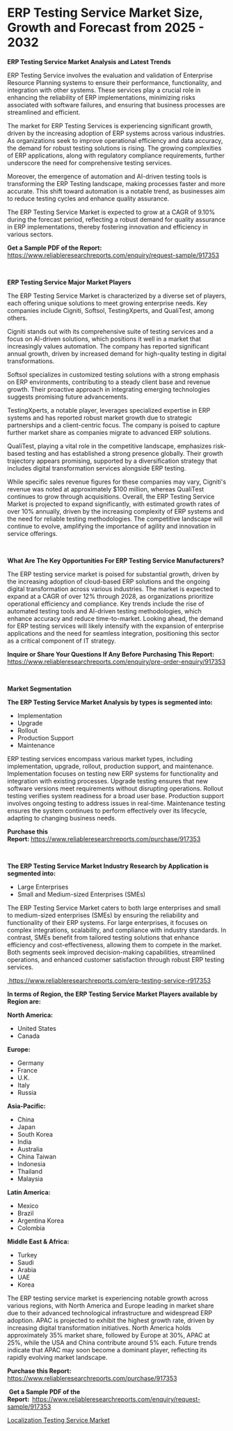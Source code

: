 <p><h1>ERP Testing Service Market Size, Growth and Forecast from 2025 - 2032</h1></p><p><strong>ERP Testing Service Market Analysis and Latest Trends</strong></p>
<p><p>ERP Testing Service involves the evaluation and validation of Enterprise Resource Planning systems to ensure their performance, functionality, and integration with other systems. These services play a crucial role in enhancing the reliability of ERP implementations, minimizing risks associated with software failures, and ensuring that business processes are streamlined and efficient.</p><p>The market for ERP Testing Services is experiencing significant growth, driven by the increasing adoption of ERP systems across various industries. As organizations seek to improve operational efficiency and data accuracy, the demand for robust testing solutions is rising. The growing complexities of ERP applications, along with regulatory compliance requirements, further underscore the need for comprehensive testing services.</p><p>Moreover, the emergence of automation and AI-driven testing tools is transforming the ERP Testing landscape, making processes faster and more accurate. This shift toward automation is a notable trend, as businesses aim to reduce testing cycles and enhance quality assurance.</p><p>The ERP Testing Service Market is expected to grow at a CAGR of 9.10% during the forecast period, reflecting a robust demand for quality assurance in ERP implementations, thereby fostering innovation and efficiency in various sectors.</p></p>
<p><strong>Get a Sample PDF of the Report:&nbsp;</strong> <a href="https://www.reliableresearchreports.com/enquiry/request-sample/917353?utm_campaign=2200&utm_medium=2&utm_source=Github&utm_content=ia&utm_term=05032025&utm_id=erp-testing-service">https://www.reliableresearchreports.com/enquiry/request-sample/917353</a></p>
<p>&nbsp;</p>
<p><strong>ERP Testing Service Major Market Players</strong></p>
<p><p>The ERP Testing Service Market is characterized by a diverse set of players, each offering unique solutions to meet growing enterprise needs. Key companies include Cigniti, Softsol, TestingXperts, and QualiTest, among others. </p><p>Cigniti stands out with its comprehensive suite of testing services and a focus on AI-driven solutions, which positions it well in a market that increasingly values automation. The company has reported significant annual growth, driven by increased demand for high-quality testing in digital transformations.</p><p>Softsol specializes in customized testing solutions with a strong emphasis on ERP environments, contributing to a steady client base and revenue growth. Their proactive approach in integrating emerging technologies suggests promising future advancements.</p><p>TestingXperts, a notable player, leverages specialized expertise in ERP systems and has reported robust market growth due to strategic partnerships and a client-centric focus. The company is poised to capture further market share as companies migrate to advanced ERP solutions.</p><p>QualiTest, playing a vital role in the competitive landscape, emphasizes risk-based testing and has established a strong presence globally. Their growth trajectory appears promising, supported by a diversification strategy that includes digital transformation services alongside ERP testing.</p><p>While specific sales revenue figures for these companies may vary, Cigniti's revenue was noted at approximately $100 million, whereas QualiTest continues to grow through acquisitions. Overall, the ERP Testing Service Market is projected to expand significantly, with estimated growth rates of over 10% annually, driven by the increasing complexity of ERP systems and the need for reliable testing methodologies. The competitive landscape will continue to evolve, amplifying the importance of agility and innovation in service offerings.</p></p>
<p>&nbsp;</p>
<p><strong>What Are The Key Opportunities For ERP Testing Service Manufacturers?</strong></p>
<p><p>The ERP testing service market is poised for substantial growth, driven by the increasing adoption of cloud-based ERP solutions and the ongoing digital transformation across various industries. The market is expected to expand at a CAGR of over 12% through 2028, as organizations prioritize operational efficiency and compliance. Key trends include the rise of automated testing tools and AI-driven testing methodologies, which enhance accuracy and reduce time-to-market. Looking ahead, the demand for ERP testing services will likely intensify with the expansion of enterprise applications and the need for seamless integration, positioning this sector as a critical component of IT strategy.</p></p>
<p><strong>Inquire or Share Your Questions If Any Before Purchasing This Report:</strong> <a href="https://www.reliableresearchreports.com/enquiry/pre-order-enquiry/917353?utm_campaign=2200&utm_medium=2&utm_source=Github&utm_content=ia&utm_term=05032025&utm_id=erp-testing-service">https://www.reliableresearchreports.com/enquiry/pre-order-enquiry/917353</a></p>
<p>&nbsp;</p>
<p><strong>Market Segmentation</strong></p>
<p><strong>The ERP Testing Service Market Analysis by types is segmented into:</strong></p>
<p><ul><li>Implementation</li><li>Upgrade</li><li>Rollout</li><li>Production Support</li><li>Maintenance</li></ul></p>
<p><p>ERP testing services encompass various market types, including implementation, upgrade, rollout, production support, and maintenance. Implementation focuses on testing new ERP systems for functionality and integration with existing processes. Upgrade testing ensures that new software versions meet requirements without disrupting operations. Rollout testing verifies system readiness for a broad user base. Production support involves ongoing testing to address issues in real-time. Maintenance testing ensures the system continues to perform effectively over its lifecycle, adapting to changing business needs.</p></p>
<p><strong>Purchase this Report:&nbsp;</strong><a href="https://www.reliableresearchreports.com/purchase/917353?utm_campaign=2200&utm_medium=2&utm_source=Github&utm_content=ia&utm_term=05032025&utm_id=erp-testing-service">https://www.reliableresearchreports.com/purchase/917353</a></p>
<p>&nbsp;</p>
<p><strong>The ERP Testing Service Market Industry Research by Application is segmented into:</strong></p>
<p><ul><li>Large Enterprises</li><li>Small and Medium-sized Enterprises (SMEs)</li></ul></p>
<p><p>The ERP Testing Service Market caters to both large enterprises and small to medium-sized enterprises (SMEs) by ensuring the reliability and functionality of their ERP systems. For large enterprises, it focuses on complex integrations, scalability, and compliance with industry standards. In contrast, SMEs benefit from tailored testing solutions that enhance efficiency and cost-effectiveness, allowing them to compete in the market. Both segments seek improved decision-making capabilities, streamlined operations, and enhanced customer satisfaction through robust ERP testing services.</p></p>
<p><a href="https://www.reliableresearchreports.com/erp-testing-service-r917353?utm_campaign=2200&utm_medium=2&utm_source=Github&utm_content=ia&utm_term=05032025&utm_id=erp-testing-service">&nbsp;https://www.reliableresearchreports.com/erp-testing-service-r917353</a></p>
<p><strong>In terms of Region, the ERP Testing Service Market Players available by Region are:</strong></p>
<p>
    <p> <strong> North America: </strong>
        <ul>
            <li>United States</li>
            <li>Canada</li>
        </ul>
        </p> 
    <p> <strong> Europe: </strong>
        <ul>
            <li>Germany</li>
            <li>France</li>
            <li>U.K.</li>
            <li>Italy</li>
            <li>Russia</li>
        </ul>
        </p> 
    <p> <strong> Asia-Pacific: </strong>
        <ul>
            <li>China</li>
            <li>Japan</li>
            <li>South Korea</li>
            <li>India</li>
            <li>Australia</li>
            <li>China Taiwan</li>
            <li>Indonesia</li>
            <li>Thailand</li>
            <li>Malaysia</li>
        </ul>
        </p> 
    <p> <strong> Latin America: </strong>
        <ul>
            <li>Mexico</li>
            <li>Brazil</li>
            <li>Argentina Korea</li>
            <li>Colombia</li>
        </ul>
        </p> 
    <p> <strong> Middle East & Africa: </strong>
        <ul>
            <li>Turkey</li>
            <li>Saudi</li>
            <li>Arabia</li>
            <li>UAE</li>
            <li>Korea</li>
        </ul>
    </p>
    </p>
<p><p>The ERP testing service market is experiencing notable growth across various regions, with North America and Europe leading in market share due to their advanced technological infrastructure and widespread ERP adoption. APAC is projected to exhibit the highest growth rate, driven by increasing digital transformation initiatives. North America holds approximately 35% market share, followed by Europe at 30%, APAC at 25%, while the USA and China contribute around 5% each. Future trends indicate that APAC may soon become a dominant player, reflecting its rapidly evolving market landscape.</p></p>
<p><strong>Purchase this Report: </strong><a href="https://www.reliableresearchreports.com/purchase/917353?utm_campaign=2200&utm_medium=2&utm_source=Github&utm_content=ia&utm_term=05032025&utm_id=erp-testing-service">https://www.reliableresearchreports.com/purchase/917353</a></p>
<p>&nbsp;<strong>Get a Sample PDF of the Report:&nbsp;&nbsp;</strong><a href="https://www.reliableresearchreports.com/enquiry/request-sample/917353?utm_campaign=2200&utm_medium=2&utm_source=Github&utm_content=ia&utm_term=05032025&utm_id=erp-testing-service">https://www.reliableresearchreports.com/enquiry/request-sample/917353</a></p>
<p><strong></strong></p>
<p><p><a href="https://github.com/MonroeBullock54/Market-Research-Report-List-1/blob/main/localization-testing-service-market.md?utm_campaign=2200&utm_medium=2&utm_source=Github&utm_content=ia&utm_term=05032025&utm_id=erp-testing-service">Localization Testing Service Market</a></p></p>
